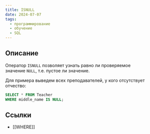 ```yaml
---
title: ISNULL
date: 2024-07-07
tags:
  - программирование
  - обучение
  - SQL
---
```


## Описание
Оператор `ISNULL` позволяет узнать равно ли проверяемое значение `NULL`, т.е. пустое ли значение.

Для примера выведем всех преподавателей, у кого отсутствует отчество:
```sql
SELECT * FROM Teacher
WHERE middle_name IS NULL;
```

## Ссылки
- [[WHERE]]
